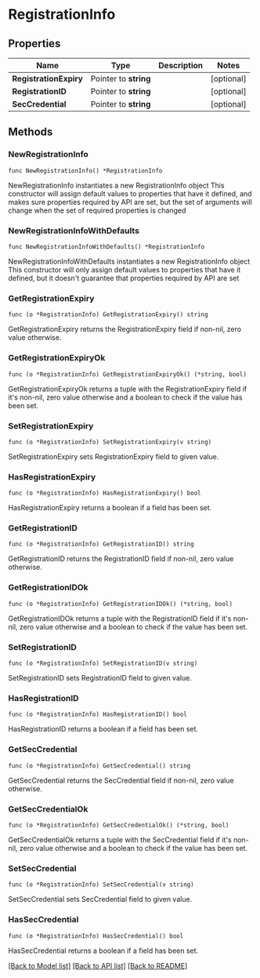 # RegistrationInfo

## Properties

Name | Type | Description | Notes
------------ | ------------- | ------------- | -------------
**RegistrationExpiry** | Pointer to **string** |  | [optional] 
**RegistrationID** | Pointer to **string** |  | [optional] 
**SecCredential** | Pointer to **string** |  | [optional] 

## Methods

### NewRegistrationInfo

`func NewRegistrationInfo() *RegistrationInfo`

NewRegistrationInfo instantiates a new RegistrationInfo object
This constructor will assign default values to properties that have it defined,
and makes sure properties required by API are set, but the set of arguments
will change when the set of required properties is changed

### NewRegistrationInfoWithDefaults

`func NewRegistrationInfoWithDefaults() *RegistrationInfo`

NewRegistrationInfoWithDefaults instantiates a new RegistrationInfo object
This constructor will only assign default values to properties that have it defined,
but it doesn't guarantee that properties required by API are set

### GetRegistrationExpiry

`func (o *RegistrationInfo) GetRegistrationExpiry() string`

GetRegistrationExpiry returns the RegistrationExpiry field if non-nil, zero value otherwise.

### GetRegistrationExpiryOk

`func (o *RegistrationInfo) GetRegistrationExpiryOk() (*string, bool)`

GetRegistrationExpiryOk returns a tuple with the RegistrationExpiry field if it's non-nil, zero value otherwise
and a boolean to check if the value has been set.

### SetRegistrationExpiry

`func (o *RegistrationInfo) SetRegistrationExpiry(v string)`

SetRegistrationExpiry sets RegistrationExpiry field to given value.

### HasRegistrationExpiry

`func (o *RegistrationInfo) HasRegistrationExpiry() bool`

HasRegistrationExpiry returns a boolean if a field has been set.

### GetRegistrationID

`func (o *RegistrationInfo) GetRegistrationID() string`

GetRegistrationID returns the RegistrationID field if non-nil, zero value otherwise.

### GetRegistrationIDOk

`func (o *RegistrationInfo) GetRegistrationIDOk() (*string, bool)`

GetRegistrationIDOk returns a tuple with the RegistrationID field if it's non-nil, zero value otherwise
and a boolean to check if the value has been set.

### SetRegistrationID

`func (o *RegistrationInfo) SetRegistrationID(v string)`

SetRegistrationID sets RegistrationID field to given value.

### HasRegistrationID

`func (o *RegistrationInfo) HasRegistrationID() bool`

HasRegistrationID returns a boolean if a field has been set.

### GetSecCredential

`func (o *RegistrationInfo) GetSecCredential() string`

GetSecCredential returns the SecCredential field if non-nil, zero value otherwise.

### GetSecCredentialOk

`func (o *RegistrationInfo) GetSecCredentialOk() (*string, bool)`

GetSecCredentialOk returns a tuple with the SecCredential field if it's non-nil, zero value otherwise
and a boolean to check if the value has been set.

### SetSecCredential

`func (o *RegistrationInfo) SetSecCredential(v string)`

SetSecCredential sets SecCredential field to given value.

### HasSecCredential

`func (o *RegistrationInfo) HasSecCredential() bool`

HasSecCredential returns a boolean if a field has been set.


[[Back to Model list]](../README.md#documentation-for-models) [[Back to API list]](../README.md#documentation-for-api-endpoints) [[Back to README]](../README.md)


